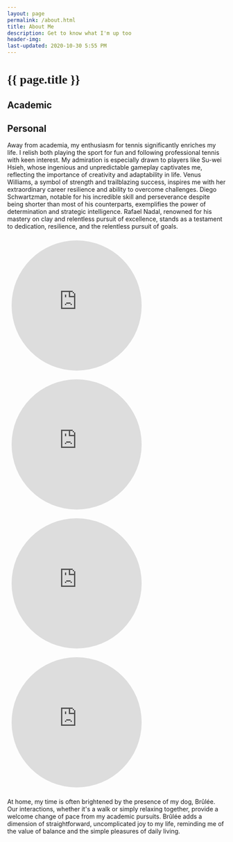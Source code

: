 ```yaml
---
layout: page
permalink: /about.html
title: About Me
description: Get to know what I'm up too
header-img: 
last-updated: 2020-10-30 5:55 PM
---
```


<h1 class="mx-auto" style="font-family:Courgette;">{{ page.title }}</h1>


## Academic

## Personal
Away from academia, my enthusiasm for tennis significantly enriches my life. I relish both playing the sport for fun and following professional tennis with keen interest. My admiration is especially drawn to players like Su-wei Hsieh, whose ingenious and unpredictable gameplay captivates me, reflecting the importance of creativity and adaptability in life. Venus Williams, a symbol of strength and trailblazing success, inspires me with her extraordinary career resilience and ability to overcome challenges. Diego Schwartzman, notable for his incredible skill and perseverance despite being shorter than most of his counterparts, exemplifies the power of determination and strategic intelligence. Rafael Nadal, renowned for his mastery on clay and relentless pursuit of excellence, stands as a testament to dedication, resilience, and the relentless pursuit of goals.
<style>
  .circular-iframe {
    width: 300px; /* Adjust the width to your preference */
    height: 300px; /* Adjust the height to your preference */
    border-radius: 50%;
    overflow: hidden;
    display: inline-block;
    margin: 10px; /* Adjust the margin for spacing */
  }

  .circular-iframe iframe {
    width: 100%;
    height: 100%;
  }
</style>

<div class="circular-iframe">
  <iframe
    width="560"
    height="315"
    src="https://www.youtube.com/embed/ij94anjop-U?si=LuHkp_QpfPadv4eW"
    frameborder="0"
    allowfullscreen
  ></iframe>
</div>

<div class="circular-iframe">
  <iframe
    width="560"
    height="315"
    src="https://www.youtube.com/embed/ij94anjop-U?si=LUllyacI8fGQRPzC"
    frameborder="0"
    allowfullscreen
  ></iframe>
</div>

<div class="circular-iframe">
  <iframe
    width="560"
    height="315"
    src="https://www.youtube.com/embed/kwTHhvA8ZIE?si=tJFWL3qR-8qxRIpI"
    frameborder="0"
    allowfullscreen
  ></iframe>
</div>

<div class="circular-iframe">
  <iframe
    width="560"
    height="315"
    src="https://youtu.be/Pn0pUimSZxE?si=I-DOCqsc6vVCfwEF"
    frameborder="0"
    allowfullscreen
  ></iframe>
</div>




At home, my time is often brightened by the presence of my dog, Brûlée. Our interactions, whether it's a walk or simply relaxing together, provide a welcome change of pace from my academic pursuits. Brûlée adds a dimension of straightforward, uncomplicated joy to my life, reminding me of the value of balance and the simple pleasures of daily living.





